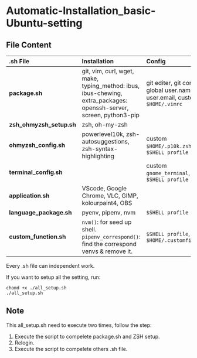 # Automatic-Installation_basic-Ubuntu-setting

## File Content

| .sh File                 | Installation                                                                                                       | Config                                                 | $Shell |
| :----------------------- | :----------------------------------------------------------------------------------------------------------------- | :----------------------------------------------------- | ------ |
| **package.sh**           | git, vim, curl, wget, make, typing_method: ibus, ibus-chewing, extra_packages: openssh-server, screen, python3-pip | git editer, git config --global user.name & user.email, custom `$HOME/.vimrc` | `bash` |
| **zsh_ohmyzsh_setup.sh** | zsh, oh-my-zsh                                                                                                     |                                                        | `bash` |
| **ohmyzsh_config.sh**    | powerlevel10k, zsh-autosuggestions, zsh-syntax-highlighting                                                        | custom `$HOME/.p10k.zsh`, `$SHELL profile`                   | `zsh`  |
| **terminal_config.sh**   |                                                                                                                    | custom `gnome_terminal`, `$SHELL profile`              | `bash` |
| **application.sh**       | VScode, Google Chrome, VLC, GIMP, kolourpaint4, OBS                                                                |                                                        | `bash` |
| **language_package.sh**       | pyenv, pipenv, nvm                                                                                                              | `$SHELL profile`                                       | `bash` |
| **custom_function.sh**       | `nvm()`: for seed up shell. `pipenv_correspond()`: find the correspond venvs & remove                                                                                            it.                   | `$SHELL profile`, `$HOME/.customfinction`                                       | `bash` |


Every .sh file can independent work.

If you want to setup all the setting, run:

```shell
chomd +x ./all_setup.sh
./all_setup.sh
```

## Note

This all_setup.sh need to execute two times, follow the step:

1. Execute the script to compelete package.sh and ZSH setup.
2. Relogin.
3. Execute the script to compelete others .sh file.
